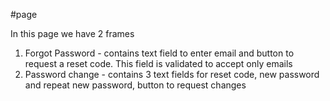 #page

In this page we have 2 frames
1. Forgot Password - contains text field to enter email and button to request a reset code. This field is validated to accept only emails 
2. Password change - contains 3 text fields for reset code, new password and repeat new password, button to request changes  